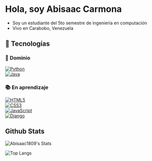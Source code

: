 
# Hola, soy Abisaac Carmona

* Soy un estudiante del 5to semestre de ingeniería en computación 
* Vivo en Carabobo, Venezuela

## 🚀 Tecnologías

### 🔷 **Dominio**  
[![Python](https://img.shields.io/badge/Python-3776AB?style=for-the-badge&logo=python&logoColor=white)](https://www.python.org/)  
[![Java](https://img.shields.io/badge/Java-007396?style=for-the-badge&logo=openjdk&logoColor=white)](https://www.java.com/)  

### 📚 **En aprendizaje**  
[![HTML5](https://img.shields.io/badge/HTML5-E34F26?style=for-the-badge&logo=html5&logoColor=white)](https://developer.mozilla.org/en-US/docs/Web/HTML)  
[![CSS3](https://img.shields.io/badge/CSS3-1572B6?style=for-the-badge&logo=css3&logoColor=white)](https://developer.mozilla.org/en-US/docs/Web/CSS)  
[![JavaScript](https://img.shields.io/badge/JavaScript-F7DF1E?style=for-the-badge&logo=javascript&logoColor=black)](https://developer.mozilla.org/en-US/docs/Web/JavaScript)  
[![Django](https://img.shields.io/badge/Django-092E20?style=for-the-badge&logo=django&logoColor=white)](https://www.djangoproject.com/)   
## Github Stats


![Abisaac1809's Stats](https://github-readme-stats.vercel.app/api?username=Abisaac1809&theme=tokyonight&show_icons=true&hide_border=true&count_private=true)


![Top Langs](https://github-readme-stats.vercel.app/api/top-langs/?username=Abisaac1809&layout=compact&theme=tokyonight)
